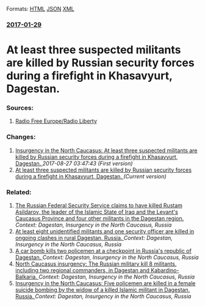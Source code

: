 
Formats: [HTML](/news/2017/01/29/at-least-three-suspected-militants-are-killed-by-russian-security-forces-during-a-firefight-in-khasavyurt-dagestan.html)  [JSON](/news/2017/01/29/at-least-three-suspected-militants-are-killed-by-russian-security-forces-during-a-firefight-in-khasavyurt-dagestan.json)  [XML](/news/2017/01/29/at-least-three-suspected-militants-are-killed-by-russian-security-forces-during-a-firefight-in-khasavyurt-dagestan.xml)  

### [2017-01-29](/news/2017/01/29/index.md)

# At least three suspected militants are killed by Russian security forces during a firefight in Khasavyurt, Dagestan. 




### Sources:

1. [Radio Free Europe/Radio Liberty](http://www.rferl.org/a/three-suspected-militants-killed-daghestan/28265863.html)

### Changes:

1. [Insurgency in the North Caucasus: At least three suspected militants are killed by Russian security forces during a firefight in Khasavyurt, Dagestan. ](/news/2017/01/29/insurgency-in-the-north-caucasus-at-least-three-suspected-militants-are-killed-by-russian-security-forces-during-a-firefight-in-khasavyurt.md) _2017-08-27 03:47:43 (First version)_
1. [At least three suspected militants are killed by Russian security forces during a firefight in Khasavyurt, Dagestan. ](/news/2017/01/29/at-least-three-suspected-militants-are-killed-by-russian-security-forces-during-a-firefight-in-khasavyurt-dagestan.md) _(Current version)_

### Related:

1. [The Russian Federal Security Service claims to have killed Rustam Asildarov, the leader of the Islamic State of Iraq and the Levant's Caucasus Province and four other militants in the Dagestan region. ](/news/2016/12/4/the-russian-federal-security-service-claims-to-have-killed-rustam-asildarov-the-leader-of-the-islamic-state-of-iraq-and-the-levant-s-caucas.md) _Context: Dagestan, Insurgency in the North Caucasus, Russia_
2. [At least eight unidentified militants and one security officer are killed in ongoing clashes in rural Dagestan, Russia. ](/news/2016/07/8/at-least-eight-unidentified-militants-and-one-security-officer-are-killed-in-ongoing-clashes-in-rural-dagestan-russia.md) _Context: Dagestan, Insurgency in the North Caucasus, Russia_
3. [A car bomb kills two policemen at a checkpoint in Russia's republic of Dagestan. ](/news/2016/02/15/a-car-bomb-kills-two-policemen-at-a-checkpoint-in-russia-s-republic-of-dagestan.md) _Context: Dagestan, Insurgency in the North Caucasus, Russia_
4. [North Caucasus insurgency: The Russian military kill 8 militants, including two regional commanders, in Dagestan and Kabardino-Balkaria. ](/news/2012/07/14/north-caucasus-insurgency-the-russian-military-kill-8-militants-including-two-regional-commanders-in-dagestan-and-kabardino-balkaria.md) _Context: Dagestan, Insurgency in the North Caucasus, Russia_
5. [Insurgency in the North Caucasus: Five policemen are killed in a female suicide bombing by the widow of a killed Islamic militant in Dagestan, Russia. ](/news/2012/03/7/insurgency-in-the-north-caucasus-five-policemen-are-killed-in-a-female-suicide-bombing-by-the-widow-of-a-killed-islamic-militant-in-dagesta.md) _Context: Dagestan, Insurgency in the North Caucasus, Russia_

